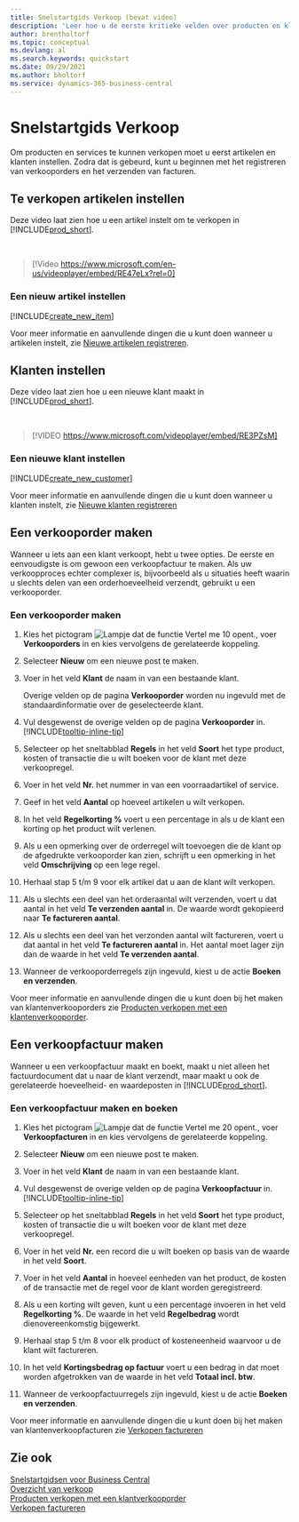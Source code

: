 ```yaml
---
title: Snelstartgids Verkoop (bevat video)
description: 'Leer hoe u de eerste kritieke velden over producten en klanten in Business Central invult, zodat u uw verkoopprocessen kunt starten.'
author: brentholtorf
ms.topic: conceptual
ms.devlang: al
ms.search.keywords: quickstart
ms.date: 09/29/2021
ms.author: bholtorf
ms.service: dynamics-365-business-central
---
```


# Snelstartgids Verkoop

Om producten en services te kunnen verkopen moet u eerst artikelen en klanten instellen. Zodra dat is gebeurd, kunt u beginnen met het registreren van verkooporders en het verzenden van facturen.

## Te verkopen artikelen instellen

Deze video laat zien hoe u een artikel instelt om te verkopen in [!INCLUDE[prod_short](includes/prod_short.md)].

<br>

> [!Video https://www.microsoft.com/en-us/videoplayer/embed/RE47eLx?rel=0]

### Een nieuw artikel instellen

[!INCLUDE[create_new_item](includes/create_new_item.md)]

Voor meer informatie en aanvullende dingen die u kunt doen wanneer u artikelen instelt, zie [Nieuwe artikelen registreren](inventory-how-register-new-items.md).  

## Klanten instellen

Deze video laat zien hoe u een nieuwe klant maakt in [!INCLUDE[prod_short](includes/prod_short.md)].  

<br>

> [!VIDEO https://www.microsoft.com/videoplayer/embed/RE3PZsM]

### Een nieuwe klant instellen

[!INCLUDE[create_new_customer](includes/create_new_customer.md)]

Voor meer informatie en aanvullende dingen die u kunt doen wanneer u klanten instelt, zie [Nieuwe klanten registreren](sales-how-register-new-customers.md)

## Een verkooporder maken  

Wanneer u iets aan een klant verkoopt, hebt u twee opties. De eerste en eenvoudigste is om gewoon een verkoopfactuur te maken. Als uw verkoopproces echter complexer is, bijvoorbeeld als u situaties heeft waarin u slechts delen van een orderhoeveelheid verzendt, gebruikt u een verkooporder.

### Een verkooporder maken  

1. Kies het pictogram ![Lampje dat de functie Vertel me 10 opent.](media/ui-search/search_small.png "Vertel me wat u wilt doen"), voer **Verkooporders** in en kies vervolgens de gerelateerde koppeling.
2. Selecteer **Nieuw** om een nieuwe post te maken.
3. Voer in het veld **Klant** de naam in van een bestaande klant.

    Overige velden op de pagina **Verkooporder** worden nu ingevuld met de standaardinformatie over de geselecteerde klant.  

4. Vul desgewenst de overige velden op de pagina **Verkooporder** in. [!INCLUDE[tooltip-inline-tip](includes/tooltip-inline-tip_md.md)]

5. Selecteer op het sneltabblad **Regels** in het veld **Soort** het type product, kosten of transactie die u wilt boeken voor de klant met deze verkoopregel.

6. Voer in het veld **Nr.** het nummer in van een voorraadartikel of service.

7. Geef in het veld **Aantal** op hoeveel artikelen u wilt verkopen.

8. In het veld **Regelkorting %** voert u een percentage in als u de klant een korting op het product wilt verlenen.

9. Als u een opmerking over de orderregel wilt toevoegen die de klant op de afgedrukte verkooporder kan zien, schrijft u een opmerking in het veld **Omschrijving** op een lege regel.

10. Herhaal stap 5 t/m 9 voor elk artikel dat u aan de klant wilt verkopen.

11. Als u slechts een deel van het orderaantal wilt verzenden, voert u dat aantal in het veld **Te verzenden aantal** in. De waarde wordt gekopieerd naar **Te factureren aantal**.

12. Als u slechts een deel van het verzonden aantal wilt factureren, voert u dat aantal in het veld **Te factureren aantal** in. Het aantal moet lager zijn dan de waarde in het veld **Te verzenden aantal**.

13. Wanneer de verkooporderregels zijn ingevuld, kiest u de actie **Boeken en verzenden**.

Voor meer informatie en aanvullende dingen die u kunt doen bij het maken van klantenverkooporders zie [Producten verkopen met een klantenverkooporder](sales-how-sell-products.md).  

## Een verkoopfactuur maken

Wanneer u een verkoopfactuur maakt en boekt, maakt u niet alleen het factuurdocument dat u naar de klant verzendt, maar maakt u ook de gerelateerde hoeveelheid- en waardeposten in [!INCLUDE[prod_short](includes/prod_short.md)].

### Een verkoopfactuur maken en boeken  

1. Kies het pictogram ![Lampje dat de functie Vertel me 20 opent.](media/ui-search/search_small.png "Vertel me wat u wilt doen"), voer **Verkoopfacturen** in en kies vervolgens de gerelateerde koppeling.  

2. Selecteer **Nieuw** om een nieuwe post te maken.

3. Voer in het veld **Klant** de naam in van een bestaande klant.

4. Vul desgewenst de overige velden op de pagina **Verkoopfactuur** in. [!INCLUDE[tooltip-inline-tip](includes/tooltip-inline-tip_md.md)]

5. Selecteer op het sneltabblad **Regels** in het veld **Soort** het type product, kosten of transactie die u wilt boeken voor de klant met deze verkoopregel.

6. Voer in het veld **Nr.** een record die u wilt boeken op basis van de waarde in het veld **Soort**.

7. Voer in het veld **Aantal** in hoeveel eenheden van het product, de kosten of de transactie met de regel voor de klant worden geregistreerd.  

8. Als u een korting wilt geven, kunt u een percentage invoeren in het veld **Regelkorting %**. De waarde in het veld **Regelbedrag** wordt dienovereenkomstig bijgewerkt.  

9. Herhaal stap 5 t/m 8 voor elk product of kosteneenheid waarvoor u de klant wilt factureren.  

10. In het veld **Kortingsbedrag op factuur** voert u een bedrag in dat moet worden afgetrokken van de waarde in het veld **Totaal incl. btw**.

11. Wanneer de verkoopfactuurregels zijn ingevuld, kiest u de actie **Boeken en verzenden**.  

Voor meer informatie en aanvullende dingen die u kunt doen bij het maken van klantenverkoopfacturen zie [Verkopen factureren](sales-how-invoice-sales.md)

## Zie ook

[Snelstartgidsen voor Business Central](quick-start-business-central.md)  
[Overzicht van verkoop](sales-manage-sales.md)  
[Producten verkopen met een klantverkooporder](sales-how-sell-products.md)  
[Verkopen factureren](sales-how-invoice-sales.md)  

